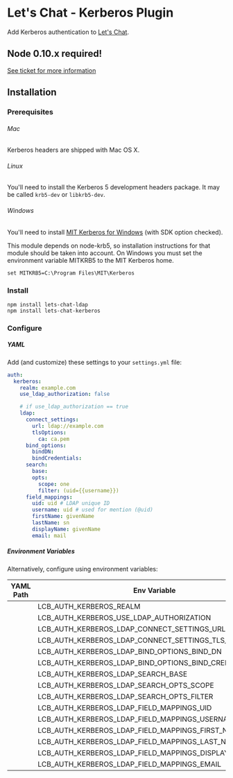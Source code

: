 # Let's Chat - Kerberos Plugin

Add Kerberos authentication to [Let's Chat](http://sdelements.github.io/lets-chat/).

## Node 0.10.x required!
[See ticket for more information](https://github.com/sdelements/lets-chat-kerberos/issues/1)

## Installation

### Prerequisites

###### Mac
Kerberos headers are shipped with Mac OS X.

###### Linux
You'll need to install the Kerberos 5 development headers package. It may be called ```krb5-dev``` or ```libkrb5-dev```.

###### Windows
You'll need to install [MIT Kerberos for Windows](http://web.mit.edu/kerberos/dist/#kfw-4.0) (with SDK option checked).

This module depends on node-krb5, so installation instructions for that module should be taken into account. On Windows you must set the environment variable MITKRB5 to the MIT Kerberos home.

```
set MITKRB5=C:\Program Files\MIT\Kerberos
```

### Install

```
npm install lets-chat-ldap
npm install lets-chat-kerberos
```

### Configure

##### YAML

Add (and customize) these settings to your ```settings.yml``` file:

```yml
auth:
  kerberos:
    realm: example.com
    use_ldap_authorization: false

    # if use_ldap_authorization == true
    ldap:
      connect_settings:
        url: ldap://example.com
        tlsOptions:
          ca: ca.pem
      bind_options:
        bindDN:
        bindCredentials:
      search:
        base:
        opts:
          scope: one
          filter: (uid={{username}})
      field_mappings:
        uid: uid # LDAP unique ID
        username: uid # used for mention (@uid)
        firstName: givenName
        lastName: sn
        displayName: givenName
        email: mail
```

##### Environment Variables

Alternatively, configure using environment variables:

| YAML Path | Env Variable |
|-----------|--------------|
| | LCB_AUTH_KERBEROS_REALM |
| | LCB_AUTH_KERBEROS_USE_LDAP_AUTHORIZATION |
| | LCB_AUTH_KERBEROS_LDAP_CONNECT_SETTINGS_URL |
| | LCB_AUTH_KERBEROS_LDAP_CONNECT_SETTINGS_TLS_OPTIONS_CA |
| | LCB_AUTH_KERBEROS_LDAP_BIND_OPTIONS_BIND_DN |
| | LCB_AUTH_KERBEROS_LDAP_BIND_OPTIONS_BIND_CREDENTIALS |
| | LCB_AUTH_KERBEROS_LDAP_SEARCH_BASE |
| | LCB_AUTH_KERBEROS_LDAP_SEARCH_OPTS_SCOPE |
| | LCB_AUTH_KERBEROS_LDAP_SEARCH_OPTS_FILTER |
| | LCB_AUTH_KERBEROS_LDAP_FIELD_MAPPINGS_UID |
| | LCB_AUTH_KERBEROS_LDAP_FIELD_MAPPINGS_USERNAME |
| | LCB_AUTH_KERBEROS_LDAP_FIELD_MAPPINGS_FIRST_NAME |
| | LCB_AUTH_KERBEROS_LDAP_FIELD_MAPPINGS_LAST_NAME |
| | LCB_AUTH_KERBEROS_LDAP_FIELD_MAPPINGS_DISPLAY_NAME |
| | LCB_AUTH_KERBEROS_LDAP_FIELD_MAPPINGS_EMAIL |
